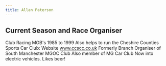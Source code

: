 ```yaml
---
title: Allan Paterson
---
```

Current Season and Race Organiser 
---
Club Racing MGB's 1985 to 1999 
Also helps to run the Cheshire Counties Sports Car Club: Website www.ccscc.co.uk 
Formerly Branch Organiser of South Manchester MGOC Club 
Also member of MG Car Club 
Now into electric vehicles. 
Likes beer!
